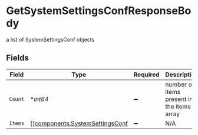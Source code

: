 # GetSystemSettingsConfResponseBody

a list of SystemSettingsConf objects


## Fields

| Field                                                                            | Type                                                                             | Required                                                                         | Description                                                                      |
| -------------------------------------------------------------------------------- | -------------------------------------------------------------------------------- | -------------------------------------------------------------------------------- | -------------------------------------------------------------------------------- |
| `Count`                                                                          | **int64*                                                                         | :heavy_minus_sign:                                                               | number of items present in the items array                                       |
| `Items`                                                                          | [][components.SystemSettingsConf](../../models/components/systemsettingsconf.md) | :heavy_minus_sign:                                                               | N/A                                                                              |